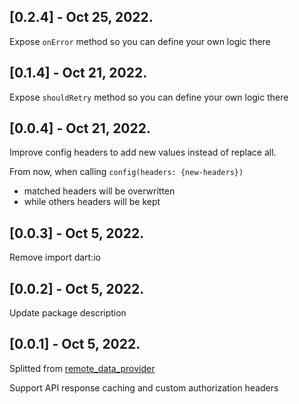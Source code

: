 ## [0.2.4] - Oct 25, 2022.

Expose `onError` method so you can define your own logic there

## [0.1.4] - Oct 21, 2022.

Expose `shouldRetry` method so you can define your own logic there

## [0.0.4] - Oct 21, 2022.

Improve config headers to add new values instead of replace all.

From now, when calling `config(headers: {new-headers})`

- matched headers will be overwritten
- while others headers will be kept

## [0.0.3] - Oct 5, 2022.

Remove import dart:io

## [0.0.2] - Oct 5, 2022.

Update package description

## [0.0.1] - Oct 5, 2022.

Splitted from [remote_data_provider](https://pub.dev/packages/remote_data_provider)

Support API response caching and custom authorization headers
